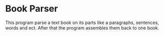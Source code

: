 Book Parser
===========
This program parse a text book on its parts like a paragraphs, sentences, words and ect.
After that the program assembles them back to one book.